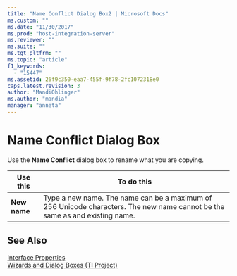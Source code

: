```yaml
---
title: "Name Conflict Dialog Box2 | Microsoft Docs"
ms.custom: ""
ms.date: "11/30/2017"
ms.prod: "host-integration-server"
ms.reviewer: ""
ms.suite: ""
ms.tgt_pltfrm: ""
ms.topic: "article"
f1_keywords: 
  - "15447"
ms.assetid: 26f9c350-eaa7-455f-9f78-2fc1072318e0
caps.latest.revision: 3
author: "MandiOhlinger"
ms.author: "mandia"
manager: "anneta"
---
```

# Name Conflict Dialog Box
Use the **Name Conflict** dialog box to rename what you are copying.  
  
|Use this|To do this|  
|--------------|----------------|  
|**New name**|Type a new name. The name can be a maximum of 256 Unicode characters. The new name  cannot be the same as and existing name.|  
  
## See Also  
 [Interface Properties](../core/interface-properties2.md)   
 [Wizards and Dialog Boxes (TI Project)](../core/wizards-and-dialog-boxes-ti-project-1.md)